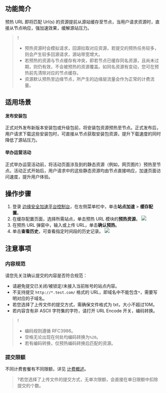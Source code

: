 ## 功能简介
预热 URL 即将匹配 Url(s) 的资源提前从源站缓存至节点，当用户请求资源时，直接从节点响应，强加速效果，缓解源站压力。
>!
>- 预热资源时会模拟请求，回源拉取对应资源，若提交的预热任务较多，则会产生较多回源请求，源站带宽增大。
>- 若预热的资源与节点缓存有冲突，即若节点已缓存同名资源，且尚未过期，则仍有效，不会被预热的资源覆盖。如同名资源有变动，您可在预热前先清除对应的节点缓存。
>- 资源默认预热至边缘节点，所产生的边缘层流量会作为正常的计费流量。



## 适用场景
#### 发布安装包
正式对外发布新版本安装包或升级包前，将安装包资源预热至节点。正式发布后，用户请求下载这些安装包时，可直接从节点获取安装包资源，提升下载速度的同时降低了源站压力。

#### 举办运营活动
正式举办运营活动前，将活动页面涉及到的静态资源（例如，网页图片）预热至节点。活动正式开始后，用户请求中的这些静态资源均由节点直接响应，加速页面访问速度，提升用户体验。
## 操作步骤
1. 登录 [边缘安全加速平台控制台](https://console.cloud.tencent.com/edgeone)，在左侧菜单栏中，单击**站点加速** > **缓存配置**。
3. 在缓存配置页面，选择所需站点，单击预热 URL 模块的**预热资源**。
![](https://qcloudimg.tencent-cloud.cn/raw/7433f630558ba4a747edb5f518f49314.png)
3. 在预热 URL 弹窗中，输入或上传 URL，单击**确认预热**。
4. 单击**查看历史**，可查看指定时间段的历史记录。
![](https://qcloudimg.tencent-cloud.cn/raw/a29670ff73211de551560921fafdec6e.png)
 
## 注意事项
### 内容规范
请您先关注确认提交的内容是否符合规范：
- 请避免提交已关闭/被锁定/未接入当前账号的站点内容。
- 不支持提交 `http://*.test.com/` 格式的 URL，即域名中不能包含`*`，需要写明对应的子域名。
- 若您选择了上传文件的提交方式，需确保文件格式为 txt，大小不超过10M。
- 若内容含有非 ASCII 字符集的字符，请打开 URL Encode 开关，编码转换。
>!
>- 编码规则遵循 RFC3986。
>- 空格无论出现在何处均编码转换为`%20`。
>- 若有编码转换，仅预热编码转换后匹配的资源。

### 提交限额
不同计费套餐有不同限额，详见 [计费概述](https://cloud.tencent.com/document/product/1552/77380)。

>?若您选择了上传文件的提交方式，无单次限额，会直接在单日限额中扣除提交的个数。
